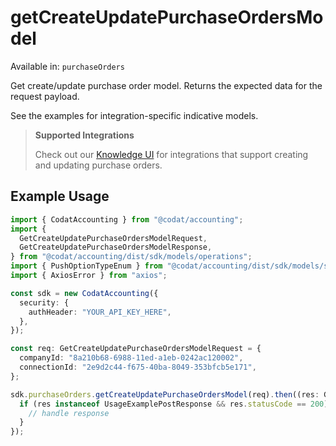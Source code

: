 # getCreateUpdatePurchaseOrdersModel
Available in: `purchaseOrders`

Get create/update purchase order model. Returns the expected data for the request payload.

See the examples for integration-specific indicative models.

> **Supported Integrations**
> 
> Check out our [Knowledge UI](https://knowledge.codat.io/supported-features/accounting?view=tab-by-data-type&dataType=purchaseOrders) for integrations that support creating and updating purchase orders.

## Example Usage
```typescript
import { CodatAccounting } from "@codat/accounting";
import {
  GetCreateUpdatePurchaseOrdersModelRequest,
  GetCreateUpdatePurchaseOrdersModelResponse,
} from "@codat/accounting/dist/sdk/models/operations";
import { PushOptionTypeEnum } from "@codat/accounting/dist/sdk/models/shared";
import { AxiosError } from "axios";

const sdk = new CodatAccounting({
  security: {
    authHeader: "YOUR_API_KEY_HERE",
  },
});

const req: GetCreateUpdatePurchaseOrdersModelRequest = {
  companyId: "8a210b68-6988-11ed-a1eb-0242ac120002",
  connectionId: "2e9d2c44-f675-40ba-8049-353bfcb5e171",
};

sdk.purchaseOrders.getCreateUpdatePurchaseOrdersModel(req).then((res: GetCreateUpdatePurchaseOrdersModelResponse | AxiosError) => {
  if (res instanceof UsageExamplePostResponse && res.statusCode == 200) {
    // handle response
  }
});
```